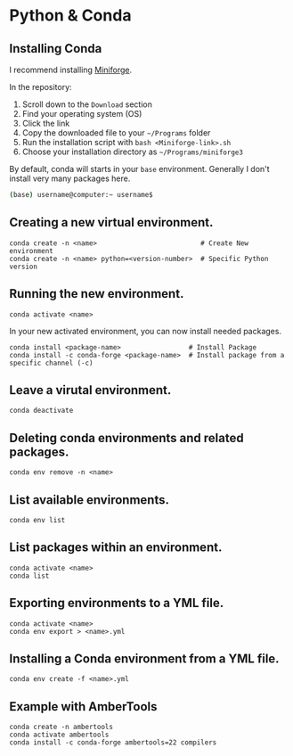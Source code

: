 # Python & Conda

## Installing Conda

I recommend installing [Miniforge](https://github.com/conda-forge/miniforge). 

In the repository:

1. Scroll down to the `Download` section
2. Find your operating system (OS)
3. Click the link
4. Copy the downloaded file to your `~/Programs` folder
5. Run the installation script with `bash <Miniforge-link>.sh`
6. Choose your installation directory as `~/Programs/miniforge3`

By default, conda will starts in your `base` environment. Generally I don't install very many packages here.

```bash
(base) username@computer:~ username$
```

## Creating a new virtual environment.

```
conda create -n <name>                          # Create New environment
conda create -n <name> python=<version-number>  # Specific Python version
```

## Running the new environment.

```
conda activate <name>
```

In your new activated environment, you can now install needed packages.

```
conda install <package-name>                 # Install Package
conda install -c conda-forge <package-name>  # Install package from a specific channel (-c)
```

## Leave a virutal environment.

```
conda deactivate
```

## Deleting conda environments and related packages.

```
conda env remove -n <name>
```

## List available environments.

```
conda env list
```

## List packages within an environment.

```
conda activate <name>
conda list
```


## Exporting environments to a YML file.

```
conda activate <name>
conda env export > <name>.yml
```


## Installing a Conda environment from a YML file.

```
conda env create -f <name>.yml
```


## Example with AmberTools

```
conda create -n ambertools
conda activate ambertools
conda install -c conda-forge ambertools=22 compilers
```



